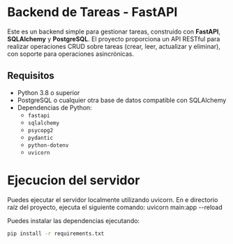 # Backend de Tareas - FastAPI

Este es un backend simple para gestionar tareas, construido con **FastAPI**, **SQLAlchemy** y **PostgreSQL**. El proyecto proporciona un API RESTful para realizar operaciones CRUD sobre tareas (crear, leer, actualizar y eliminar), con soporte para operaciones asincrónicas.

## Requisitos

- Python 3.8 o superior
- PostgreSQL o cualquier otra base de datos compatible con SQLAlchemy
- Dependencias de Python:
  - `fastapi`
  - `sqlalchemy`
  - `psycopg2`
  - `pydantic`
  - `python-dotenv`
  - `uvicorn`
  
# Ejecucion del servidor 
Puedes ejecutar el servidor localmente utilizando uvicorn. En e directorio raíz del proyecto, ejecuta el siguiente comando:
uvicorn main:app --reload

Puedes instalar las dependencias ejecutando:

```bash
pip install -r requirements.txt

